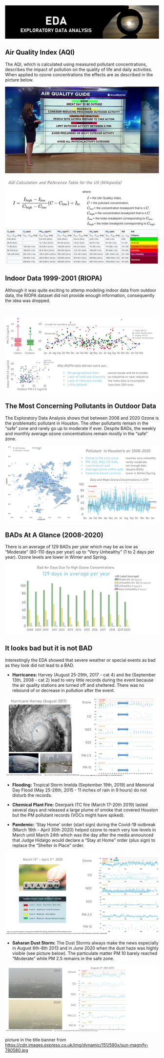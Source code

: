![cover](https://github.com/Aurenkeelin18/For_You_Thorough_Recruiter/blob/f9c581996bba87893810a54c314a6c1c8a62f395/HoustonAirQuality/06_Images/HAQ_EDA_Title.png)

## Air Quality Index (AQI)
The AQI, which is calculated using measured pollutant concentrations, describes the impact of pollution on the quality of life and daily activities. When applied to ozone concentrations the effects are as described in the picture below. 
<br>

![tv](https://github.com/Aurenkeelin18/For_You_Thorough_Recruiter/blob/95b676f5c45e343360020798a018b9f1604f10d4/HoustonAirQuality/06_Images/HAQ_AQI.png)

![AQI](https://github.com/Aurenkeelin18/For_You_Thorough_Recruiter/blob/b29e1f1aac22f66c4c378478dc4c9de0d741509a/HoustonAirQuality/06_Images/HAQ_AQICalculation.png)

## Indoor Data 1999-2001 (RIOPA)
Although it was quite exciting to attemp modeling indoor data from outdoor data, the RIOPA dataset did not provide enough information, consequently the idea was dropped.

<br>

![riopa](https://github.com/Aurenkeelin18/For_You_Thorough_Recruiter/blob/5d4af71ab19981782fb6df27cdeef3fbfce7b0a8/HoustonAirQuality/06_Images/HAQ_EDA_slide1.png)
<br>
## The Most Concerning Pollutants in Outdoor Data
The Exploratory Data Analysis shows that between 2008 and 2020 Ozone is the  problematic pollutant in Houston. The other pollutants remain in the “safe” zone and rarely go up to moderate if ever. Despite BADs, the weekly and monthly average ozone concentrations remain mostly in the “safe” zone.

![slide2](https://github.com/Aurenkeelin18/For_You_Thorough_Recruiter/blob/5d4af71ab19981782fb6df27cdeef3fbfce7b0a8/HoustonAirQuality/06_Images/HAQ_EDA_slide2.png)


## BADs At A Glance (2008-2020)
There is an average of 129 BADs per year which may be as low as “Moderate” (80-110 days per year) up to “Very Unhealthy” (1 to 2 days per year). Ozone levels are lower in Winter and Spring.

![slide3](https://github.com/Aurenkeelin18/For_You_Thorough_Recruiter/blob/5d4af71ab19981782fb6df27cdeef3fbfce7b0a8/HoustonAirQuality/06_Images/HAQ_EDA_slide3.png)


## It looks bad but it is not BAD

Interestingly the EDA showed that severe weather or special events as bad as they look did not lead to a BAD.
* **Hurricanes:** Harvey (August 25-29th, 2017 - cat 4) and Ike (September 13th, 2008 - cat 2) lead to very little records during the event because the air quality stations are turned off and sheltered. There was no rebound of or decrease in  pollution after the event.

![harvey](https://github.com/Aurenkeelin18/For_You_Thorough_Recruiter/blob/5d4af71ab19981782fb6df27cdeef3fbfce7b0a8/HoustonAirQuality/06_Images/HAQ_EDA_slide4.png)
<br>

* **Flooding:** Tropical Storm Imelda (September 19th, 2019) and Memorial Day Flood (May 25-26th, 2015 - 11 inches of rain in 9 hours) do not disturb the records.

* **Chemical Plant Fire:** Deerpark ITC fire (March 17-20th 2019) lasted several days and released a large plume of smoke that covered Houston but the PM pollutant records (VOCs might have spiked).

* **Pandemic:**  'Stay Home' order (start sign) during the Covid-19 outbreak (March 16th - April 30th 2020) helped ozone to reach very low levels in March until March 24th which was the day after the media announced that Judge Hidalgo would declare a “Stay at Home” order (plus sign) to replace the “Shelter in Place” order.

![pandemic](https://github.com/Aurenkeelin18/For_You_Thorough_Recruiter/blob/5d4af71ab19981782fb6df27cdeef3fbfce7b0a8/HoustonAirQuality/06_Images/HAQ_EDA_slide6.png)

* **Saharan Dust Storm:**  The Dust Storms always make the news especially in August 6th-8th 2013 and in June 2020 when the dust haze was highly visible (see picture below). The particulate matter PM 10 barely reached “Moderate” while PM 2.5 remains in the safe zone.

![dust](https://github.com/Aurenkeelin18/For_You_Thorough_Recruiter/blob/5d4af71ab19981782fb6df27cdeef3fbfce7b0a8/HoustonAirQuality/06_Images/HAQ_EDA_slide5.png)






picture in the title banner from https://cdn.images.express.co.uk/img/dynamic/151/590x/sun-magnify-780580.jpg


